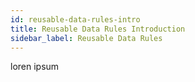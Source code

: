 ```yaml
---
id: reusable-data-rules-intro
title: Reusable Data Rules Introduction
sidebar_label: Reusable Data Rules
---
```


loren ipsum
